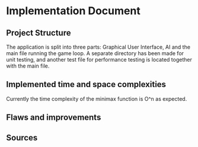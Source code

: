 # Implementation Document

## Project Structure

The application is split into three parts: Graphical User Interface, AI and the main file running the game loop. A separate directory has been made for unit testing, and another test file for performance testing is located together with the main file.

## Implemented time and space complexities

Currently the time complexity of the minimax function is O^n as expected.

## Flaws and improvements

## Sources